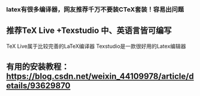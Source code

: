 ### latex有很多编译器，网友推荐千万不要装CTeX套装！容易出问题
## 推荐TeX Live +Texstudio  中、英语言皆可编写

TeX Live属于比较完善的LaTeX编译器
Texstudio是一款很好用的Latex编辑器

## 有用的安装教程：https://blog.csdn.net/weixin_44109978/article/details/93629870
